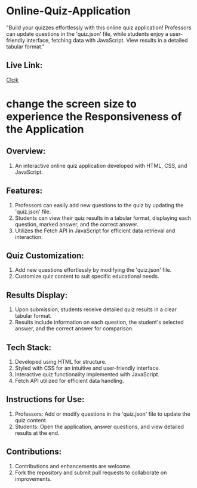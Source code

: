 # Online-Quiz-Application
"Build your quizzes effortlessly with this online quiz application! Professors can update questions in the 'quiz.json' file, while students enjoy a user-friendly interface, fetching data with JavaScript. View results in a detailed tabular format."

## Live Link:
  [Clcik](https://nobin-sahu.github.io/Online-Quiz-Application/)
  # change the screen size to experience the Responsiveness of the Application

## Overview:
  1.  An interactive online quiz application developed with HTML, CSS, and JavaScript.

## Features:
  1.  Professors can easily add new questions to the quiz by updating the 'quiz.json' file.
  2.  Students can view their quiz results in a tabular format, displaying each question, marked answer, and the correct answer.
  3.  Utilizes the Fetch API in JavaScript for efficient data retrieval and interaction.
     
## Quiz Customization:
  1.  Add new questions effortlessly by modifying the 'quiz.json' file.
  2.  Customize quiz content to suit specific educational needs.
     
## Results Display:
  1.  Upon submission, students receive detailed quiz results in a clear tabular format.
  2.  Results include information on each question, the student's selected answer, and the correct answer for comparison.
     
## Tech Stack:
  1.  Developed using HTML for structure.
  2.  Styled with CSS for an intuitive and user-friendly interface.
  3.  Interactive quiz functionality implemented with JavaScript.
  4.  Fetch API utilized for efficient data handling.
     
## Instructions for Use:
  1.  Professors: Add or modify questions in the 'quiz.json' file to update the quiz content.
  2.  Students: Open the application, answer questions, and view detailed results at the end.
     
## Contributions:
  1.  Contributions and enhancements are welcome.
  2.  Fork the repository and submit pull requests to collaborate on improvements.
